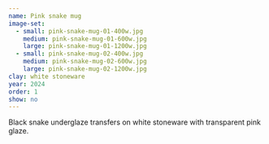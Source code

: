 ```yaml
---
name: Pink snake mug
image-set:
  - small: pink-snake-mug-01-400w.jpg
    medium: pink-snake-mug-01-600w.jpg
    large: pink-snake-mug-01-1200w.jpg
  - small: pink-snake-mug-02-400w.jpg
    medium: pink-snake-mug-02-600w.jpg
    large: pink-snake-mug-02-1200w.jpg
clay: white stoneware
year: 2024
order: 1
show: no
---
```


Black snake underglaze transfers on white stoneware with transparent pink glaze.